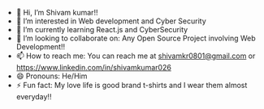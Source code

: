 - 👋 Hi, I’m Shivam kumar!!
- 👀 I’m interested in Web development and Cyber Security
- 🌱 I’m currently learning React.js and CyberSecurity
- 💞️ I’m looking to collaborate on: Any Open Source Project involving Web Development!! 
- 📫 How to reach me: You can reach me at shivamkr0801@gmail.com or https://www.linkedin.com/in/shivamkumar026
- 😄 Pronouns: He/Him
- ⚡ Fun fact: My love life is good brand t-shirts and I wear them almost everyday!! 

<!---
Shivamkumar026/Shivamkumar026 is a ✨ special ✨ repository because its `README.md` (this file) appears on your GitHub profile.
You can click the Preview link to take a look at your changes.
--->
